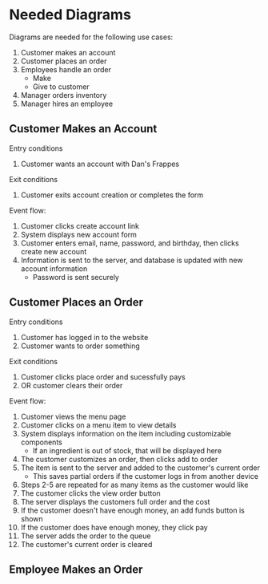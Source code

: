 # Needed Diagrams

Diagrams are needed for the following use cases:
1. Customer makes an account
2. Customer places an order
3. Employees handle an order
    * Make
    * Give to customer
4. Manager orders inventory
5. Manager hires an employee

## Customer Makes an Account
Entry conditions
1. Customer wants an account with Dan's Frappes

Exit conditions
1. Customer exits account creation or completes the form

Event flow:
1. Customer clicks create account link
2. System displays new account form
3. Customer enters email, name, password, and birthday, then clicks create new account
4. Information is sent to the server, and database is updated with new account information
    * Password is sent securely

## Customer Places an Order
Entry conditions
1. Customer has logged in to the website
2. Customer wants to order something

Exit conditions
1. Customer clicks place order and sucessfully pays
2. OR customer clears their order

Event flow:
1. Customer views the menu page
2. Customer clicks on a menu item to view details
3. System displays information on the item including customizable components
    * If an ingredient is out of stock, that will be displayed here
4. The customer customizes an order, then clicks add to order
5. The item is sent to the server and added to the customer's current order
    * This saves partial orders if the customer logs in from another device
6. Steps 2-5 are repeated for as many items as the customer would like
7. The customer clicks the view order button
8. The server displays the customers full order and the cost
9. If the customer doesn't have enough money, an add funds button is shown
10. If the customer does have enough money, they click pay
11. The server adds the order to the queue
12. The customer's current order is cleared

## Employee Makes an Order
